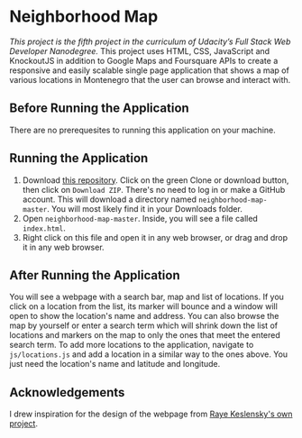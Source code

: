 # Neighborhood Map
_This project is the fifth project in the curriculum of Udacity’s Full Stack Web Developer Nanodegree._ This project uses HTML, CSS, JavaScript and KnockoutJS in addition to Google Maps and Foursquare APIs to create a responsive and easily scalable single page application that shows a map of various locations in Montenegro that the user can browse and interact with.

## Before Running the Application
There are no prerequesites to running this application on your machine.

## Running the Application
1. Download [this repository](https://github.com/dmahely/neighborhood-map). Click on the green Clone or download button, then click on `Download ZIP`. There's no need to log in or make a GitHub account. This will download a directory named `neighborhood-map-master`. You will most likely find it in your Downloads folder.
2. Open `neighborhood-map-master`. Inside, you will see a file called `index.html`. 
3. Right click on this file and open it in any web browser, or drag and drop it in any web browser.

## After Running the Application
You will see a webpage with a search bar, map and list of locations. If you click on a location from the list, its marker will bounce and a window will open to show the location's name and address. You can also browse the map by yourself or enter a search term which will shrink down the list of locations and markers on the map to only the ones that meet the entered search term. 
To add more locations to the application, navigate to `js/locations.js` and add a location in a similar way to the ones above. You just need the location's name and latitude and longitude.

## Acknowledgements
I drew inspiration for the design of the webpage from [Raye Keslensky's own project](https://github.com/lastres0rt/udacity-neighborhood-map-project).

